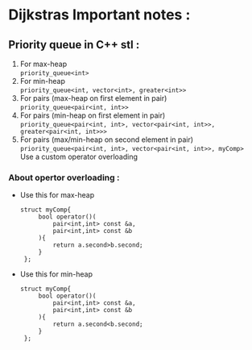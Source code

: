 # Dijkstras Important notes :

## Priority queue in C++ stl :
1. For max-heap  
   ```priority_queue<int>```
2. For min-heap  
   ```priority_queue<int, vector<int>, greater<int>>```
3. For pairs (max-heap on first element in pair)  
   ```priority_queue<pair<int, int>>```
4. For pairs (min-heap on first element in pair)  
   ```priority_queue<pair<int, int>, vector<pair<int, int>>, greater<pair<int, int>>>```
5. For pairs (max/min-heap on second element in pair)  
   ```priority_queue<pair<int, int>, vector<pair<int, int>>, myComp>```  
   Use a custom operator overloading

### About opertor overloading :
- Use this for max-heap  
   ```
   struct myComp{
        bool operator()(
            pair<int,int> const &a,
            pair<int,int> const &b
        ){
            return a.second>b.second;
        }
    };
    ```
- Use this for min-heap  
   ```
   struct myComp{
        bool operator()(
            pair<int,int> const &a,
            pair<int,int> const &b
        ){
            return a.second<b.second;
        }
    };
    ```